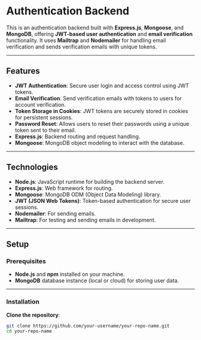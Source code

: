 # Authentication Backend

This is an authentication backend built with **Express.js**, **Mongoose**, and **MongoDB**, offering **JWT-based user authentication** and **email verification** functionality. It uses **Mailtrap** and **Nodemailer** for handling email verification and sends verification emails with unique tokens.

---

## Features
- **JWT Authentication**: Secure user login and access control using JWT tokens.
- **Email Verification**: Send verification emails with tokens to users for account verification.
- **Token Storage in Cookies**: JWT tokens are securely stored in cookies for persistent sessions.
- **Password Reset**: Allows users to reset their passwords using a unique token sent to their email.
- **Express.js**: Backend routing and request handling.
- **Mongoose**: MongoDB object modeling to interact with the database.

---

## Technologies
- **Node.js**: JavaScript runtime for building the backend server.
- **Express.js**: Web framework for routing.
- **Mongoose**: MongoDB ODM (Object Data Modeling) library.
- **JWT (JSON Web Tokens)**: Token-based authentication for secure user sessions.
- **Nodemailer**: For sending emails.
- **Mailtrap**: For testing and sending emails in development.

---

## Setup

### Prerequisites
- **Node.js** and **npm** installed on your machine.
- **MongoDB** database instance (local or cloud) for storing user data.

---

### Installation
 **Clone the repository**:
   ```bash
   git clone https://github.com/your-username/your-repo-name.git
   cd your-repo-name
